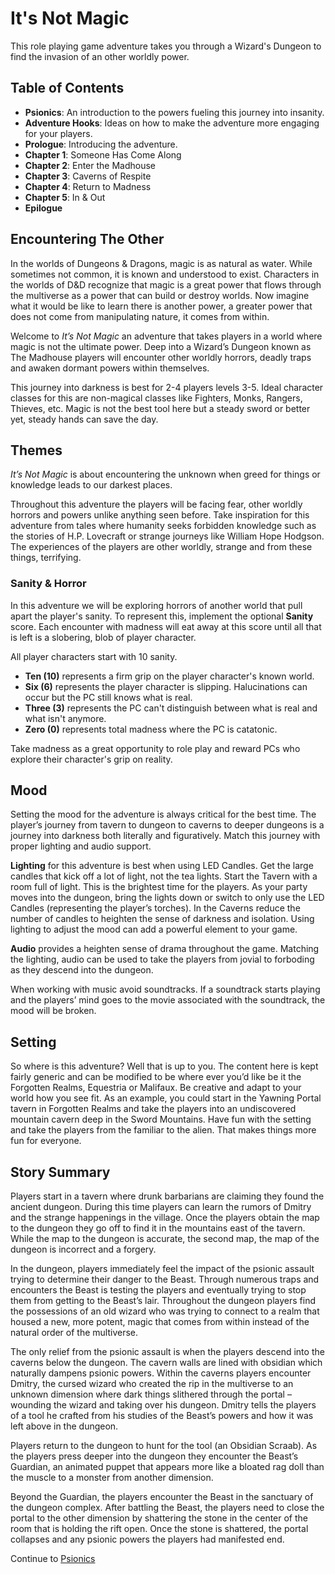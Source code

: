 # It's Not Magic

This role playing game adventure takes you through a Wizard's Dungeon to find the invasion of an other worldly power.

## Table of Contents

* **Psionics**: An introduction to the powers fueling this journey into insanity.
* **Adventure Hooks**: Ideas on how to make the adventure more engaging for your players.
* **Prologue**: Introducing the adventure.
* **Chapter 1**: Someone Has Come Along
* **Chapter 2**: Enter the Madhouse
* **Chapter 3**: Caverns of Respite
* **Chapter 4**: Return to Madness
* **Chapter 5**: In & Out
* **Epilogue** 

## Encountering The Other

In the worlds of Dungeons & Dragons, magic is as natural as water. While sometimes not common, it is known and understood to exist. Characters in the worlds of D&D recognize that magic is a great power that flows through the multiverse as a power that can build or destroy worlds. Now imagine what it would be like to learn there is another power, a greater power that does not come from manipulating nature, it comes from within.

Welcome to *It’s Not Magic* an adventure that takes players in a world where magic is not the ultimate power. Deep into a Wizard’s Dungeon known as The Madhouse players will encounter other worldly horrors, deadly traps and awaken dormant powers within themselves.

This journey into darkness is best for 2-4 players levels 3-5. Ideal character classes for this are non-magical classes like Fighters, Monks, Rangers, Thieves, etc. Magic is not the best tool here but a steady sword or better yet, steady hands can save the day.

## Themes
*It’s Not Magic* is about encountering the unknown when greed for things or knowledge leads to our darkest places.

Throughout this adventure the players will be facing fear, other worldly horrors and powers unlike anything seen before. Take inspiration for this adventure from tales where humanity seeks forbidden knowledge such as the stories of H.P. Lovecraft or strange journeys like William Hope Hodgson. The experiences of the players are other worldly, strange and from these things, terrifying. 

### Sanity & Horror
In this adventure we will be exploring horrors of another world that pull apart the player's sanity. To represent this, implement the optional **Sanity** score. Each encounter with madness will eat away at this score until all that is left is a slobering, blob of player character.

All player characters start with 10 sanity. 

* **Ten (10)** represents a firm grip on the player character's known world. 
* **Six (6)** represents the player character is slipping. Halucinations can occur but the PC still knows what is real.
* **Three (3)** represents the PC can't distinguish between what is real and what isn't anymore.
* **Zero (0)** represents total madness where the PC is catatonic.

Take madness as a great opportunity to role play and reward PCs who explore their character's grip on reality.

## Mood
Setting the mood for the adventure is always critical for the best time. The player’s journey from tavern to dungeon to caverns to deeper dungeons is a journey into darkness both literally and figuratively. Match this journey with proper lighting and audio support. 

**Lighting** for this adventure is best when using LED Candles. Get the large candles that kick off a lot of light, not the tea lights. Start the Tavern with a room full of light. This is the brightest time for the players. As your party moves into the dungeon, bring the lights down or switch to only use the LED Candles (representing the player’s torches). In the Caverns reduce the number of candles to heighten the sense of darkness and isolation. Using lighting to adjust the mood can add a powerful element to your game.

**Audio** provides a heighten sense of drama throughout the game. Matching the lighting, audio can be used to take the players from jovial to forboding as they descend into the dungeon.

When working with music avoid soundtracks. If a soundtrack starts playing and the players’ mind goes to the movie associated with the soundtrack, the mood will be broken.

## Setting
So where is this adventure? Well that is up to you. The content here is kept fairly generic and can be modified to be where ever you’d like be it the Forgotten Realms, Equestria or Malifaux. Be creative and adapt to your world how you see fit. As an example, you could start in the Yawning Portal tavern in Forgotten Realms and take the players into an undiscovered mountain cavern deep in the Sword Mountains. Have fun with the setting and take the players from the familiar to the alien. That makes things more fun for everyone.

## Story Summary

Players start in a tavern where drunk barbarians are claiming they found the ancient dungeon. During this time players can learn the rumors of Dmitry and the strange happenings in the village. Once the players obtain the map to the dungeon they go off to find it in the mountains east of the tavern. While the map to the dungeon is accurate, the second map, the map of the dungeon is incorrect and a forgery.

In the dungeon, players immediately feel the impact of the psionic assault trying to determine their danger to the Beast. Through numerous traps and encounters the Beast is testing the players and eventually trying to stop them from getting to the Beast’s lair. Throughout the dungeon players find the possessions of an old wizard who was trying to connect to a realm that housed a new, more potent, magic that comes from within instead of the natural order of the multiverse. 

The only relief from the psionic assault is when the players descend into the caverns below the dungeon. The cavern walls are lined with obsidian which naturally dampens psionic powers. Within the caverns players encounter Dmitry, the cursed wizard who created the rip in the multiverse to an unknown dimension where dark things slithered through the portal – wounding the wizard and taking over his dungeon. Dmitry tells the players of a tool he crafted from his studies of the Beast’s powers and how it was left above in the dungeon. 

Players return to the dungeon to hunt for the tool (an Obsidian Scraab). As the players press deeper into the dungeon they encounter the Beast’s Guardian, an animated puppet that appears more like a bloated rag doll than the muscle to a monster from another dimension.

Beyond the Guardian, the players encounter the Beast in the sanctuary of the dungeon complex. After battling the Beast, the players need to close the portal to the other dimension by shattering the stone in the center of the room that is holding the rift open. Once the stone is shattered, the portal collapses and any psionic powers the players had manifested end. 

Continue to [Psionics](Psionics.md)
